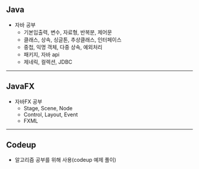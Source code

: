 ## Java
+ 자바 공부
  + 기본입출력, 변수, 자료형, 반복분, 제어문
  + 클래스, 상속, 싱글톤, 추상클래스, 인터페이스
  + 중첩, 익명 객체, 다중 상속, 예외처리
  + 패키지, 자바 api
  + 제네릭, 컬렉션, JDBC
  
---

## JavaFX
+ 자바FX 공부
  + Stage, Scene, Node
  + Control, Layout, Event
  + FXML

---

## Codeup
+ 알고리즘 공부를 위해 사용(codeup 예제 풀이)
